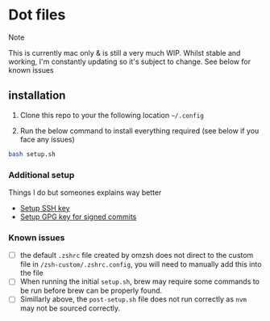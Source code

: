 # Dot files

> [!NOTE]
> This is currently mac only & is still a very much WIP. Whilst stable and working, I'm constantly updating so it's subject to change. See below for known issues

## installation

1. Clone this repo to your the following location `~/.config`

2. Run the below command to install everything required (see below if you face any issues)
```bash
bash setup.sh
```

### Additional setup
Things I do but someones explains way better

- [Setup SSH key](https://docs.github.com/en/authentication/connecting-to-github-with-ssh/generating-a-new-ssh-key-and-adding-it-to-the-ssh-agent)
- [Setup GPG key for signed commits](https://gist.github.com/troyfontaine/18c9146295168ee9ca2b30c00bd1b41e )

### Known issues
- [ ] the default `.zshrc` file created by omzsh does not direct to the custom file in `/zsh-custom/.zshrc.config`, you will need to manually add this into the file
- [ ] When running the initial `setup.sh`, brew may require some commands to be run before brew can be properly found.
- [ ] Simillarly above, the `post-setup.sh` file does not run correctly as `nvm` may not be sourced correctly.
